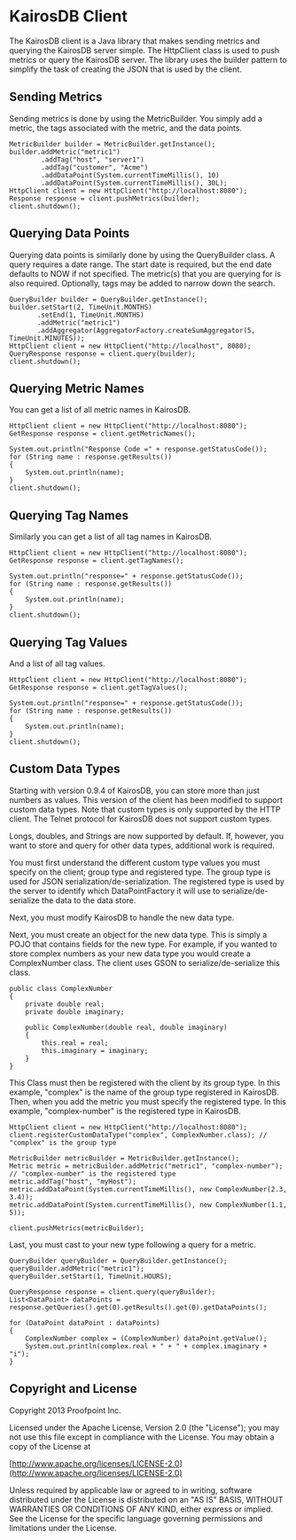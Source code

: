 KairosDB Client
================

The KairosDB client is a Java library that makes sending metrics and querying the KairosDB server simple.
The HttpClient class is used to push metrics or query the KairosDB server. The library uses the builder pattern to
simplify the task of creating the JSON that is used by the client.

## Sending Metrics

Sending metrics is done by using the MetricBuilder. You simply add a metric, the tags associated with the metric, and
the data points.


	MetricBuilder builder = MetricBuilder.getInstance();
	builder.addMetric("metric1")
			.addTag("host", "server1")
			.addTag("customer", "Acme")
			.addDataPoint(System.currentTimeMillis(), 10)
			.addDataPoint(System.currentTimeMillis(), 30L);
    HttpClient client = new HttpClient("http://localhost:8080");
	Response response = client.pushMetrics(builder);
	client.shutdown();

## Querying Data Points

Querying data points is similarly done by using the QueryBuilder class. A query requires a date range. The start date is
required, but the end date defaults to NOW if not specified. The metric(s) that you are querying for is also required.
Optionally, tags may be added to narrow down the search.

	QueryBuilder builder = QueryBuilder.getInstance();
    builder.setStart(2, TimeUnit.MONTHS)
           .setEnd(1, TimeUnit.MONTHS)
           .addMetric("metric1")
           .addAggregator(AggregatorFactory.createSumAggregator(5, TimeUnit.MINUTES));
    HttpClient client = new HttpClient("http://localhost", 8080);
    QueryResponse response = client.query(builder);
   	client.shutdown();

## Querying Metric Names

You can get a list of all metric names in KairosDB.

	HttpClient client = new HttpClient("http://localhost:8080");
	GetResponse response = client.getMetricNames();

	System.out.println("Response Code =" + response.getStatusCode());
	for (String name : response.getResults())
    {
    	System.out.println(name);
    }
  	client.shutdown();

## Querying Tag Names
Similarly you can get a list of all tag names in KairosDB.

	HttpClient client = new HttpClient("http://localhost:8080");
	GetResponse response = client.getTagNames();

	System.out.println("response=" + response.getStatusCode());
	for (String name : response.getResults())
	{
		System.out.println(name);
	}
	client.shutdown();

## Querying Tag Values
And a list of all tag values.

	HttpClient client = new HttpClient("http://localhost:8080");
	GetResponse response = client.getTagValues();

	System.out.println("response=" + response.getStatusCode());
	for (String name : response.getResults())
    {
    	System.out.println(name);
    }
   	client.shutdown();


## Custom Data Types
Starting with version 0.9.4 of KairosDB, you can store more than just numbers as values. This version of the client
has been modified to support custom data types. Note that custom types is only supported by the HTTP client.
The Telnet protocol for KairosDB does not support custom types.

Longs, doubles, and Strings are now supported by default. If,
however, you want to store and query for other data types, additional work is required.

You must first understand the different custom type values you must specify on the client; group type and registered type.
The group type is used for JSON serialization/de-serialization. The registered type is used by the server to identify which
DataPointFactory it will use to serialize/de-serialize the data to the data store.

Next, you must modify KairosDB to handle the new data type.

Next, you must create an object for the new data type. This is simply a POJO that contains fields for the new type.
For example, if you wanted to store complex numbers as your new data type you would create a ComplexNumber class. The
client uses GSON to serialize/de-serialize this class.

    public class ComplexNumber
    {
        private double real;
        private double imaginary;

        public ComplexNumber(double real, double imaginary)
        {
            this.real = real;
            this.imaginary = imaginary;
        }
    }

This Class must then be registered with the client by its group type. In this example, "complex" is the name of the group type
registered in KairosDB. Then, when you add the metric you must specify the registered type. In this example, "complex-number"
is the registered type in KairosDB.


	HttpClient client = new HttpClient("http://localhost:8080");
	client.registerCustomDataType("complex", ComplexNumber.class); // "complex" is the group type

	MetricBuilder metricBuilder = MetricBuilder.getInstance();
	Metric metric = metricBuilder.addMetric("metric1", "complex-number");  // "complex-number" is the registered type
	metric.addTag("host", "myHost");
	metric.addDataPoint(System.currentTimeMillis(), new ComplexNumber(2.3, 3.4));
	metric.addDataPoint(System.currentTimeMillis(), new ComplexNumber(1.1, 5));

	client.pushMetrics(metricBuilder);


Last, you must cast to your new type following a query for a metric.

	QueryBuilder queryBuilder = QueryBuilder.getInstance();
	queryBuilder.addMetric("metric1");
	queryBuilder.setStart(1, TimeUnit.HOURS);

	QueryResponse response = client.query(queryBuilder);
	List<DataPoint> dataPoints = response.getQueries().get(0).getResults().get(0).getDataPoints();

	for (DataPoint dataPoint : dataPoints)
	{
		ComplexNumber complex = (ComplexNumber) dataPoint.getValue();
		System.out.println(complex.real + " + " + complex.imaginary + "i");
	}


## Copyright and License

Copyright 2013 Proofpoint Inc.

Licensed under the Apache License, Version 2.0 (the "License");
you may not use this file except in compliance with the License.
You may obtain a copy of the License at

[http://www.apache.org/licenses/LICENSE-2.0](http://www.apache.org/licenses/LICENSE-2.0)

Unless required by applicable law or agreed to in writing, software
distributed under the License is distributed on an "AS IS" BASIS,
WITHOUT WARRANTIES OR CONDITIONS OF ANY KIND, either express or implied.
See the License for the specific language governing permissions and
limitations under the License.

